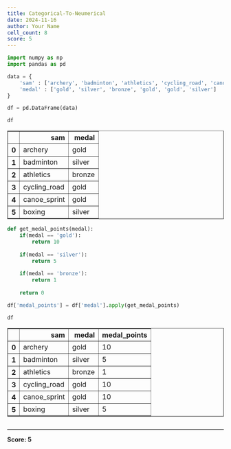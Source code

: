 ```yaml
---
title: Categorical-To-Neumerical
date: 2024-11-16
author: Your Name
cell_count: 8
score: 5
---
```


```python
import numpy as np
import pandas as pd
```


```python
data = {
    'sam' : ['archery', 'badminton', 'athletics', 'cycling_road', 'canoe_sprint', 'boxing'],
    'medal' : ['gold', 'silver', 'bronze', 'gold', 'gold', 'silver']
}
```


```python
df = pd.DataFrame(data)
```


```python
df
```




<div>
<style scoped>
    .dataframe tbody tr th:only-of-type {
        vertical-align: middle;
    }

    .dataframe tbody tr th {
        vertical-align: top;
    }

    .dataframe thead th {
        text-align: right;
    }
</style>
<table border="1" class="dataframe">
  <thead>
    <tr style="text-align: right;">
      <th></th>
      <th>sam</th>
      <th>medal</th>
    </tr>
  </thead>
  <tbody>
    <tr>
      <th>0</th>
      <td>archery</td>
      <td>gold</td>
    </tr>
    <tr>
      <th>1</th>
      <td>badminton</td>
      <td>silver</td>
    </tr>
    <tr>
      <th>2</th>
      <td>athletics</td>
      <td>bronze</td>
    </tr>
    <tr>
      <th>3</th>
      <td>cycling_road</td>
      <td>gold</td>
    </tr>
    <tr>
      <th>4</th>
      <td>canoe_sprint</td>
      <td>gold</td>
    </tr>
    <tr>
      <th>5</th>
      <td>boxing</td>
      <td>silver</td>
    </tr>
  </tbody>
</table>
</div>




```python
def get_medal_points(medal):
    if(medal == 'gold'):
        return 10
    
    if(medal == 'silver'):
        return 5
    
    if(medal == 'bronze'):
        return 1
    
    return 0
```


```python
df['medal_points'] = df['medal'].apply(get_medal_points)
```


```python
df
```




<div>
<style scoped>
    .dataframe tbody tr th:only-of-type {
        vertical-align: middle;
    }

    .dataframe tbody tr th {
        vertical-align: top;
    }

    .dataframe thead th {
        text-align: right;
    }
</style>
<table border="1" class="dataframe">
  <thead>
    <tr style="text-align: right;">
      <th></th>
      <th>sam</th>
      <th>medal</th>
      <th>medal_points</th>
    </tr>
  </thead>
  <tbody>
    <tr>
      <th>0</th>
      <td>archery</td>
      <td>gold</td>
      <td>10</td>
    </tr>
    <tr>
      <th>1</th>
      <td>badminton</td>
      <td>silver</td>
      <td>5</td>
    </tr>
    <tr>
      <th>2</th>
      <td>athletics</td>
      <td>bronze</td>
      <td>1</td>
    </tr>
    <tr>
      <th>3</th>
      <td>cycling_road</td>
      <td>gold</td>
      <td>10</td>
    </tr>
    <tr>
      <th>4</th>
      <td>canoe_sprint</td>
      <td>gold</td>
      <td>10</td>
    </tr>
    <tr>
      <th>5</th>
      <td>boxing</td>
      <td>silver</td>
      <td>5</td>
    </tr>
  </tbody>
</table>
</div>




```python

```


---
**Score: 5**

